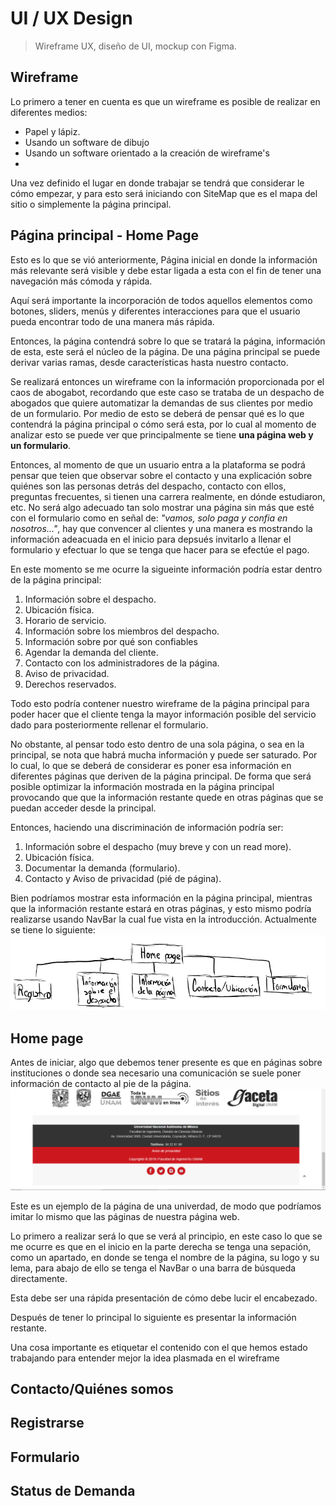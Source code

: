 # **UI / UX Design** 
> Wireframe UX, diseño de UI, mockup con Figma.

## **Wireframe**
Lo primero a tener en cuenta es que un wireframe es posible de realizar en diferentes medios:
* Papel y lápiz.
* Usando un software de dibujo
* Usando un software orientado a la creación de wireframe's
*

Una vez definido el lugar en donde trabajar se tendrá que considerar le cómo empezar, y para esto será iniciando con SiteMap que es el mapa del sitio o simplemente la página 
principal.

## **Página principal - Home Page**
Esto es lo que se vió anteriormente, Página inicial en donde la información más relevante será visible y debe estar ligada a esta con el fin de tener una navegación más cómoda y rápida.

Aquí será importante la incorporación de todos aquellos elementos como botones, sliders, menús y diferentes interacciones para que el usuario pueda encontrar todo de una manera más rápida.

Entonces, la página contendrá sobre lo que se tratará la página, información de esta, este será el núcleo de la página. De una página principal se puede derivar varias ramas, desde características hasta nuestro contacto. 

Se realizará entonces un wireframe con la información proporcionada por el caos de abogabot, recordando que este caso se trataba de un despacho de abogados que quiere automatizar la demandas de sus clientes por medio de un formulario. Por medio de esto se deberá de pensar qué es lo que contendrá la página principal o cómo será esta, por lo cual al momento de analizar esto se puede ver que principalmente se tiene **una página web y un formulario**.

Entonces, al momento de que un usuario entra a la plataforma se podrá pensar que teien que observar sobre el contacto y una explicación sobre quiénes son las personas detrás del despacho, contacto con ellos, preguntas frecuentes, si tienen una carrera realmente, en dónde estudiaron, etc. No será algo adecuado tan solo mostrar una página sin más que esté con el formulario como en señal de: _"vamos, solo paga y confia en nosotros..."_, hay que convencer al clientes y una manera es mostrando la información adeacuada en el inicio para depsués invitarlo a llenar el formulario y efectuar lo que se tenga que hacer para se efectúe el pago.

En este momento se me ocurre la sigueinte información podría estar dentro de la página principal:
1. Información sobre el despacho.
2. Ubicación física.
3. Horario de servicio.
4. Información sobre los miembros del despacho.
5. Información sobre por qué son confiables
6. Agendar la demanda del cliente.
7. Contacto con los administradores de la página.
8. Aviso de privacidad.
9. Derechos reservados.

Todo esto podría contener nuestro wireframe de la página principal para poder hacer que el cliente tenga la mayor información posible del servicio dado para posteriormente rellenar el formulario.

No obstante, al pensar todo esto dentro de una sola página, o sea en la principal, se nota que habrá mucha información y puede ser saturado. Por lo cual, lo que se deberá de considerar es poner esa información en diferentes páginas que deriven de la página principal. De forma que será posible optimizar la información mostrada en la página principal provocando que que la información restante quede en otras páginas que se puedan acceder desde la principal.

Entonces, haciendo una discriminación de información podría ser:

1. Información sobre el despacho (muy breve y con un read more).
2. Ubicación física.
3. Documentar la demanda (formulario).
4. Contacto y Aviso de privacidad (pié de página).

Bien podríamos mostrar esta información en la página principal, mientras que la información restante estará en otras páginas, y esto mismo podría realizarse usando NavBar la cual fue vista en la introducción. Actualmente se tiene lo siguiente:
![MVC](https://github.com/FredinVazquez/LaunchX--Notas/blob/main/FrontEnd/Imagenes/1.png)

## **Home page**
Antes de iniciar, algo que debemos tener presente es que en páginas sobre instituciones o donde sea necesario una comunicación se suele poner información de contacto al pie de la página.
![MVC](https://github.com/FredinVazquez/LaunchX--Notas/blob/main/FrontEnd/Imagenes/2.png)

Este es un ejemplo de la página de una univerdad, de modo que podríamos imitar lo mismo que las páginas de nuestra página web.

Lo primero a realizar será lo que se verá al principio, en este caso lo que se me ocurre es que en el inicio en la parte derecha se tenga una sepación, como un apartado, en donde se tenga el nombre de la página, su logo y su lema, para abajo de ello se tenga el NavBar o una barra de búsqueda directamente.

Esta debe ser una rápida presentación de cómo debe lucir el encabezado.


Después de tener lo principal lo siguiente es presentar la información restante.

Una cosa importante es etiquetar el contenido con el que hemos estado trabajando para entender mejor la idea plasmada en el wireframe 

## **Contacto/Quiénes somos**

## **Registrarse**

## **Formulario**

## **Status de Demanda**
